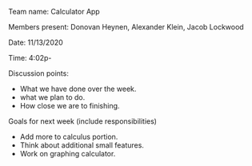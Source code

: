 Team name: Calculator App

Members present: Donovan Heynen, Alexander Klein, Jacob Lockwood

Date: 11/13/2020

Time: 4:02p-

Discussion points: 

* What we have done over the week.
* what we plan to do.
* How close we are to finishing.

Goals for next week (include responsibilities)

* Add more to calculus portion.
* Think about additional small features.
* Work on graphing calculator.
